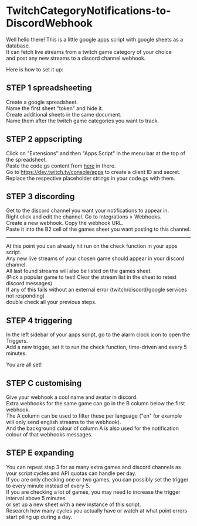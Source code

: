 # TwitchCategoryNotifications-to-DiscordWebhook

Well hello there! This is a little google apps script with google sheets as a database.  
It can fetch live streams from a twitch game category of your choice  
and post any new streams to a discord channel webhook.

Here is how to set it up:

## STEP 1 spreadsheeting
Create a google spreadsheet.  
Name the first sheet "token" and hide it.  
Create additional sheets in the same document.  
Name them after the twitch game categories you want to track.

## STEP 2 appscripting
Click on "Extensions" and then "Apps Script" in the menu bar at the top of the spreadsheet.  
Paste the code.gs content from [here](../master/code.gs) in there.  
Go to https://dev.twitch.tv/console/apps to create a client ID and secret.  
Replace the respective placeholder strings in your code.gs with them.

## STEP 3 discording
Get to the discord channel you want your notifications to appear in.  
Right click and edit the channel. Go to Integrations > Webhooks.  
Create a new webhook. Copy the webhook URL.  
Paste it into the B2 cell of the games sheet you want posting to this channel.

---

At this point you can already hit run on the check function in your apps script.  
Any new live streams of your chosen game should appear in your discord channel.  
All last found streams will also be listed on the games sheet.  
(Pick a popular game to test! Clear the stream list in the sheet to retest discord messages)  
If any of this fails without an external error (twitch/discord/google services not responding)  
double check all your previous steps.

## STEP 4 triggering
In the left sidebar of your apps script, go to the alarm clock icon to open the Triggers.  
Add a new trigger, set it to run the check function, time-driven and every 5 minutes.

You are all set!

## STEP C customising
Give your webhook a cool name and avatar in discord.  
Extra webhooks for the same game can go in the B column below the first webhook.  
The A column can be used to filter these per language ("en" for example will only send english streams to the webhook).  
And the background colour of column A is also used for the notification colour of that webhooks messages.

## STEP E expanding
You can repeat step 3 for as many extra games and discord channels as your script cycles and API quotas can handle per day.  
If you are only checking one or two games, you can possibly set the trigger to every minute instead of every 5.  
If you are checking a lot of games, you may need to increase the trigger interval above 5 minutes  
or set up a new sheet with a new instance of this script.  
Research how many cycles you actually have or watch at what point errors start piling up during a day.
